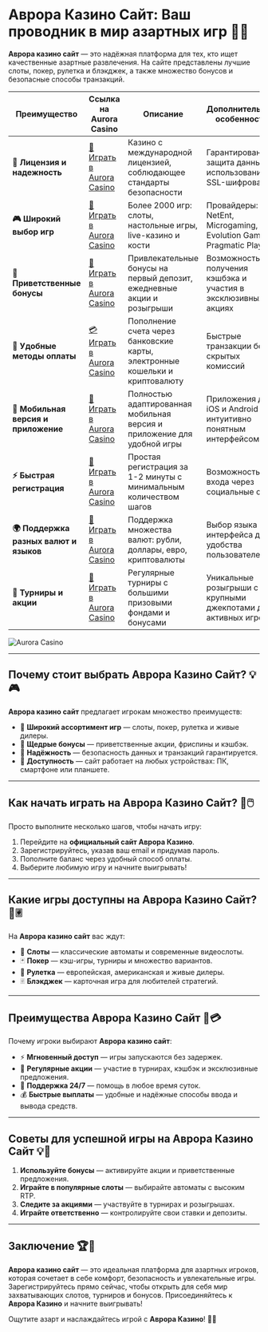 # Аврора Казино Сайт: Ваш проводник в мир азартных игр 🎰✨

**Аврора казино сайт** — это надёжная платформа для тех, кто ищет качественные азартные развлечения. На сайте представлены лучшие слоты, покер, рулетка и блэкджек, а также множество бонусов и безопасные способы транзакций.

| **Преимущество**                      | **Ссылка на Aurora Casino**                | **Описание**                                       | **Дополнительные особенности**                     |
|----------------------------------------|--------------------------------------------|--------------------------------------------------|--------------------------------------------------|
| **🎰 Лицензия и надежность**           | [💎 Играть в Aurora Casino](https://10trafic-stat2.com/click/668546556bcc6313411604bd/6766/13032/subaccount) | Казино с международной лицензией, соблюдающее стандарты безопасности | Гарантированная защита данных с использованием SSL-шифрования |
| **🎮 Широкий выбор игр**               | [🎉 Играть в Aurora Casino](https://10trafic-stat2.com/click/668546556bcc6313411604bd/6766/13032/subaccount) | Более 2000 игр: слоты, настольные игры, live-казино и кости | Провайдеры: NetEnt, Microgaming, Evolution Gaming, Pragmatic Play |
| **🎁 Приветственные бонусы**          | [🎯 Играть в Aurora Casino](https://10trafic-stat2.com/click/668546556bcc6313411604bd/6766/13032/subaccount) | Привлекательные бонусы на первый депозит, ежедневные акции и розыгрыши | Возможность получения кэшбэка и участия в эксклюзивных акциях |
| **💸 Удобные методы оплаты**           | [💳 Играть в Aurora Casino](https://10trafic-stat2.com/click/668546556bcc6313411604bd/6766/13032/subaccount) | Пополнение счета через банковские карты, электронные кошельки и криптовалюту | Быстрые транзакции без скрытых комиссий |
| **📱 Мобильная версия и приложение**   | [🚀 Играть в Aurora Casino](https://10trafic-stat2.com/click/668546556bcc6313411604bd/6766/13032/subaccount) | Полностью адаптированная мобильная версия и приложение для удобной игры | Приложения для iOS и Android с интуитивно понятным интерфейсом |
| **⚡ Быстрая регистрация**             | [🔑 Играть в Aurora Casino](https://10trafic-stat2.com/click/668546556bcc6313411604bd/6766/13032/subaccount) | Простая регистрация за 1-2 минуты с минимальным количеством шагов | Возможность входа через социальные сети |
| **🌍 Поддержка разных валют и языков** | [💸 Играть в Aurora Casino](https://10trafic-stat2.com/click/668546556bcc6313411604bd/6766/13032/subaccount) | Поддержка множества валют: рубли, доллары, евро, криптовалюты | Выбор языка интерфейса для удобства пользователей |
| **🏅 Турниры и акции**                 | [🎲 Играть в Aurora Casino](https://10trafic-stat2.com/click/668546556bcc6313411604bd/6766/13032/subaccount) | Регулярные турниры с большими призовыми фондами и бонусами | Уникальные розыгрыши с крупными джекпотами для активных игроков |

![Aurora Casino](https://sun9-55.userapi.com/impf/pvHcDS8RQKOlTEfnzAUtqgme41ybo6x1hJ1hrw/PuPxScH4DZc.jpg?size=1920x768&quality=95&crop=585,0,1300,519&sign=cf0b99c68af82279fa7dc90bfb1fd736&type=cover_group)

---

## Почему стоит выбрать Аврора Казино Сайт? 💡🎮

**Аврора казино сайт** предлагает игрокам множество преимуществ:

- 🎰 **Широкий ассортимент игр** — слоты, покер, рулетка и живые дилеры.
- 🎁 **Щедрые бонусы** — приветственные акции, фриспины и кэшбэк.
- 🔐 **Надёжность** — безопасность данных и транзакций гарантируется.
- 📱 **Доступность** — сайт работает на любых устройствах: ПК, смартфоне или планшете.

---

## Как начать играть на Аврора Казино Сайт? 🚀🖱️

Просто выполните несколько шагов, чтобы начать игру:

1. Перейдите на **официальный сайт Аврора Казино**.
2. Зарегистрируйтесь, указав ваш email и придумав пароль.
3. Пополните баланс через удобный способ оплаты.
4. Выберите любимую игру и начните выигрывать!

---

## Какие игры доступны на Аврора Казино Сайт? 🎡🃠

На **Аврора казино сайт** вас ждут:

- 🎰 **Слоты** — классические автоматы и современные видеослоты.
- 🃏 **Покер** — кэш-игры, турниры и множество вариантов.
- 🎡 **Рулетка** — европейская, американская и живые дилеры.
- 🃠 **Блэкджек** — карточная игра для любителей стратегий.

---

## Преимущества Аврора Казино Сайт 🌟💳

Почему игроки выбирают **Аврора казино сайт**:

- ⚡ **Мгновенный доступ** — игры запускаются без задержек.
- 🎀 **Регулярные акции** — участие в турнирах, кэшбэк и эксклюзивные предложения.
- 💬 **Поддержка 24/7** — помощь в любое время суток.
- 💰 **Быстрые выплаты** — удобные и надёжные способы ввода и вывода средств.

---

## Советы для успешной игры на Аврора Казино Сайт 💡🎯

1. **Используйте бонусы** — активируйте акции и приветственные предложения.
2. **Играйте в популярные слоты** — выбирайте автоматы с высоким RTP.
3. **Следите за акциями** — участвуйте в турнирах и розыгрышах.
4. **Играйте ответственно** — контролируйте свои ставки и депозиты.

---

## Заключение 🏆🎉

**Аврора казино сайт** — это идеальная платформа для азартных игроков, которая сочетает в себе комфорт, безопасность и увлекательные игры. Зарегистрируйтесь прямо сейчас, чтобы открыть для себя мир захватывающих слотов, турниров и бонусов. Присоединяйтесь к **Аврора Казино** и начните выигрывать!

Ощутите азарт и наслаждайтесь игрой с **Аврора Казино**! 🎰🌟
